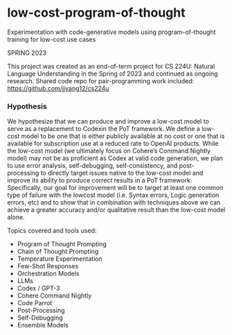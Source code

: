 # low-cost-program-of-thought
Experimentation with code-generative models using program-of-thought training for low-cost use cases

SPRING 2023 

This project was created as an end-of-term project for CS 224U: Natural Language Understanding in the Spring of 2023 and continued as ongoing research. Shared code repo for pair-programming work included: https://github.com/jjyang12/cs224u

### Hypothesis 
We hypothesize that we can produce and improve a low-cost model to serve as a replacement to Codexin the PoT framework. We define a low-cost model to be one that is either publicly available at no cost or one that is available for subscription use at a reduced rate to OpenAI products. While the low-cost model (we ultimately focus on Cohere’s Command Nightly model) may not be as proficient as Codex at valid code generation, we plan to use error analysis, self-debugging, self-consistency, and post-processing to directly target issues native to
the low-cost model and improve its ability to produce correct results in a PoT framework. Specifically, our goal for improvement will be to target at least one common type of failure with the lowcost model (i.e. Syntax errors, Logic generation errors, etc) and to show that in combination with techniques above we can achieve a greater accuracy and/or qualitative result than the low-cost model alone.

Topics covered and tools used: 
- Program of Thought Prompting
- Chain of Thought Prompting
- Temperature Experimentation
- Few-Shot Responses
- Orchestration Models
- LLMs
- Codex / GPT-3
- Cohere Command Nightly
- Code Parrot
- Post-Processing
- Self-Debugging
- Ensemble Models
